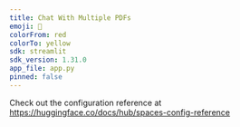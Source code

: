 ```yaml
---
title: Chat With Multiple PDFs
emoji: 💬
colorFrom: red
colorTo: yellow
sdk: streamlit
sdk_version: 1.31.0
app_file: app.py
pinned: false
---
```


Check out the configuration reference at https://huggingface.co/docs/hub/spaces-config-reference
